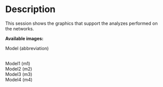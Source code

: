 # Description

This session shows the graphics that support the analyzes performed on the networks. <br />

**Available images:**<br />

Model (abbreviation)<br /><br />

Model1 (m1) <br />
Model2 (m2) <br />
Model3 (m3) <br />
Model4 (m4) <br />

